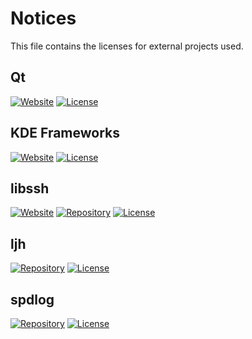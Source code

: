 # Notices
This file contains the licenses for external projects used.

## Qt
[![Website](https://img.shields.io/badge/Website-lightgrey.svg?cacheSeconds=2592000)](https://www.qt.io/)
[![License](https://img.shields.io/badge/License-LGPL%20v3%20or%20later-yellow.svg)]()


## KDE Frameworks
[![Website](https://img.shields.io/badge/Website-lightgrey.svg?cacheSeconds=2592000)](https://develop.kde.org/products/frameworks/)
[![License](https://img.shields.io/badge/License-LGPL%20v2%20or%20later-yellow.svg)]()


## libssh
[![Website](https://img.shields.io/badge/Website-lightgrey.svg?cacheSeconds=2592000)](https://www.libssh.org/)
[![Repository](https://img.shields.io/badge/Repository-lightgrey.svg?cacheSeconds=2592000)](https://git.libssh.org/projects/libssh.git/)
[![License](https://img.shields.io/badge/License-LGPL%20v2%20or%20later-yellow.svg)](https://git.libssh.org/projects/libssh.git/tree/COPYING?id=6f934cc488b9fb2162ea701e6e829e5d5a8d5fb1)


## ljh
[![Repository](https://img.shields.io/badge/Repository-lightgrey.svg?cacheSeconds=2592000)](https://github.com/Link1J/ljh)
[![License](https://img.shields.io/github/license/link1j/ljh)](https://github.com/Link1J/ljh/blob/master/LICENSE_1_0.txt)


## spdlog
[![Repository](https://img.shields.io/badge/Repository-lightgrey.svg?cacheSeconds=2592000)](https://github.com/gabime/spdlog)
[![License](https://img.shields.io/badge/License-MIT-yellow.svg)](https://github.com/gabime/spdlog/blob/v1.x/LICENSE)